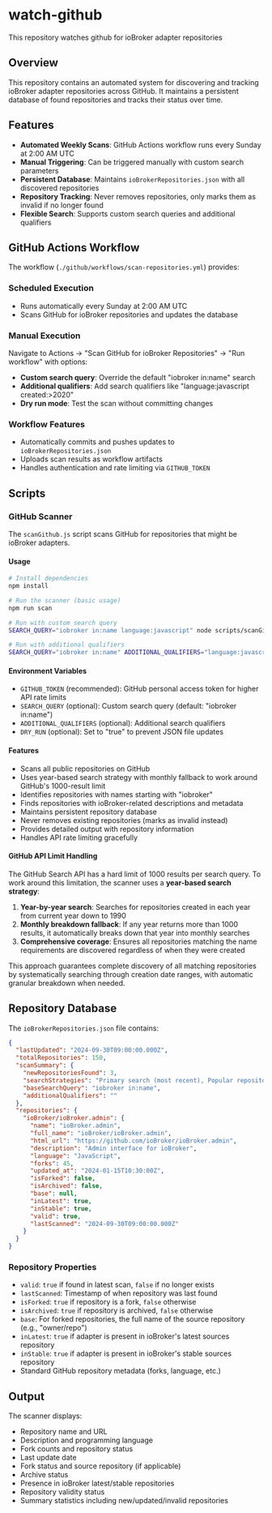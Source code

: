 # watch-github
This repository watches github for ioBroker adapter repositories

## Overview

This repository contains an automated system for discovering and tracking ioBroker adapter repositories across GitHub. It maintains a persistent database of found repositories and tracks their status over time.

## Features

- **Automated Weekly Scans**: GitHub Actions workflow runs every Sunday at 2:00 AM UTC
- **Manual Triggering**: Can be triggered manually with custom search parameters
- **Persistent Database**: Maintains `ioBrokerRepositories.json` with all discovered repositories
- **Repository Tracking**: Never removes repositories, only marks them as invalid if no longer found
- **Flexible Search**: Supports custom search queries and additional qualifiers

## GitHub Actions Workflow

The workflow (`./github/workflows/scan-repositories.yml`) provides:

### Scheduled Execution
- Runs automatically every Sunday at 2:00 AM UTC
- Scans GitHub for ioBroker repositories and updates the database

### Manual Execution
Navigate to Actions → "Scan GitHub for ioBroker Repositories" → "Run workflow" with options:

- **Custom search query**: Override the default "iobroker in:name" search
- **Additional qualifiers**: Add search qualifiers like "language:javascript created:>2020"  
- **Dry run mode**: Test the scan without committing changes

### Workflow Features
- Automatically commits and pushes updates to `ioBrokerRepositories.json`
- Uploads scan results as workflow artifacts
- Handles authentication and rate limiting via `GITHUB_TOKEN`

## Scripts

### GitHub Scanner

The `scanGithub.js` script scans GitHub for repositories that might be ioBroker adapters.

#### Usage

```bash
# Install dependencies
npm install

# Run the scanner (basic usage)
npm run scan

# Run with custom search query
SEARCH_QUERY="iobroker in:name language:javascript" node scripts/scanGithub.js

# Run with additional qualifiers
SEARCH_QUERY="iobroker in:name" ADDITIONAL_QUALIFIERS="language:javascript" node scripts/scanGithub.js
```

#### Environment Variables

- `GITHUB_TOKEN` (recommended): GitHub personal access token for higher API rate limits
- `SEARCH_QUERY` (optional): Custom search query (default: "iobroker in:name")
- `ADDITIONAL_QUALIFIERS` (optional): Additional search qualifiers
- `DRY_RUN` (optional): Set to "true" to prevent JSON file updates

#### Features

- Scans all public repositories on GitHub
- Uses year-based search strategy with monthly fallback to work around GitHub's 1000-result limit
- Identifies repositories with names starting with "iobroker"
- Finds repositories with ioBroker-related descriptions and metadata
- Maintains persistent repository database
- Never removes existing repositories (marks as invalid instead)
- Provides detailed output with repository information
- Handles API rate limiting gracefully

#### GitHub API Limit Handling

The GitHub Search API has a hard limit of 1000 results per search query. To work around this limitation, the scanner uses a **year-based search strategy**:

1. **Year-by-year search**: Searches for repositories created in each year from current year down to 1990
2. **Monthly breakdown fallback**: If any year returns more than 1000 results, it automatically breaks down that year into monthly searches
3. **Comprehensive coverage**: Ensures all repositories matching the name requirements are discovered regardless of when they were created

This approach guarantees complete discovery of all matching repositories by systematically searching through creation date ranges, with automatic granular breakdown when needed.

## Repository Database

The `ioBrokerRepositories.json` file contains:

```json
{
  "lastUpdated": "2024-09-30T09:00:00.000Z",
  "totalRepositories": 150,
  "scanSummary": {
    "newRepositoriesFound": 3,
    "searchStrategies": "Primary search (most recent), Popular repositories (JavaScript), Active repositories, TypeScript repositories, Repositories with adapter in description",
    "baseSearchQuery": "iobroker in:name",
    "additionalQualifiers": ""
  },
  "repositories": {
    "ioBroker/ioBroker.admin": {
      "name": "ioBroker.admin",
      "full_name": "ioBroker/ioBroker.admin",
      "html_url": "https://github.com/ioBroker/ioBroker.admin",
      "description": "Admin interface for ioBroker",
      "language": "JavaScript", 
      "forks": 45,
      "updated_at": "2024-01-15T10:30:00Z",
      "isForked": false,
      "isArchived": false,
      "base": null,
      "inLatest": true,
      "inStable": true,
      "valid": true,
      "lastScanned": "2024-09-30T09:00:00.000Z"
    }
  }
}
```

### Repository Properties

- `valid`: `true` if found in latest scan, `false` if no longer exists
- `lastScanned`: Timestamp of when repository was last found
- `isForked`: `true` if repository is a fork, `false` otherwise
- `isArchived`: `true` if repository is archived, `false` otherwise  
- `base`: For forked repositories, the full name of the source repository (e.g., "owner/repo")
- `inLatest`: `true` if adapter is present in ioBroker's latest sources repository
- `inStable`: `true` if adapter is present in ioBroker's stable sources repository
- Standard GitHub repository metadata (forks, language, etc.)

## Output

The scanner displays:
- Repository name and URL
- Description and programming language
- Fork counts and repository status
- Last update date
- Fork status and source repository (if applicable)
- Archive status
- Presence in ioBroker latest/stable repositories
- Repository validity status
- Summary statistics including new/updated/invalid repositories
